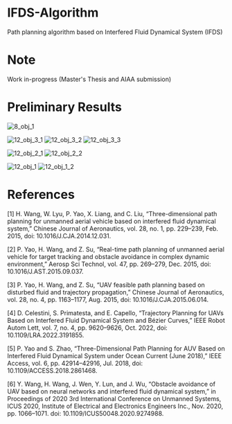 # IFDS-Algorithm
Path planning algorithm based on Interfered Fluid Dynamical System (IFDS)

# Note
Work in-progress (Master's Thesis and AIAA submission)

# Preliminary Results
![8_obj_1](https://github.com/komxun/IFDS-Algorithm/assets/133139057/9ec27bd4-2970-447e-83c7-81024161fa4e)

![12_obj_3_1](https://github.com/komxun/IFDS-Algorithm/assets/133139057/dd1063cc-567d-4e16-83f7-1e7f51ea7a64)
![12_obj_3_2](https://github.com/komxun/IFDS-Algorithm/assets/133139057/94eea285-a39a-416d-9ade-b4a8d41139ff)
![12_obj_3_3](https://github.com/komxun/IFDS-Algorithm/assets/133139057/a3b3ef90-d1ec-4f41-8434-f6dd52ba734a)

![12_obj_2_1](https://github.com/komxun/IFDS-Algorithm/assets/133139057/b8c43ca7-fd65-4f9f-81a0-740c443991d5)
![12_obj_2_2](https://github.com/komxun/IFDS-Algorithm/assets/133139057/4131e17a-12ec-499b-90b8-d974bc1e4220)

![12_obj_1](https://github.com/komxun/IFDS-Algorithm/assets/133139057/daecb5a0-40df-4a65-b2f2-8237ba52c275)
![12_obj_1_2](https://github.com/komxun/IFDS-Algorithm/assets/133139057/0ec27c61-f264-41ed-938e-88bf792d7ec8)


# References
[1]	H. Wang, W. Lyu, P. Yao, X. Liang, and C. Liu, “Three-dimensional path planning for unmanned aerial vehicle based on interfered fluid dynamical system,” Chinese Journal of Aeronautics, vol. 28, no. 1, pp. 229–239, Feb. 2015, doi: 10.1016/J.CJA.2014.12.031.

[2]	P. Yao, H. Wang, and Z. Su, “Real-time path planning of unmanned aerial vehicle for target tracking and obstacle avoidance in complex dynamic environment,” Aerosp Sci Technol, vol. 47, pp. 269–279, Dec. 2015, doi: 10.1016/J.AST.2015.09.037.

[3]	P. Yao, H. Wang, and Z. Su, “UAV feasible path planning based on disturbed fluid and trajectory propagation,” Chinese Journal of Aeronautics, vol. 28, no. 4, pp. 1163–1177, Aug. 2015, doi: 10.1016/J.CJA.2015.06.014.

[4]	D. Celestini, S. Primatesta, and E. Capello, “Trajectory Planning for UAVs Based on Interfered Fluid Dynamical System and Bézier Curves,” IEEE Robot Autom Lett, vol. 7, no. 4, pp. 9620–9626, Oct. 2022, doi: 10.1109/LRA.2022.3191855.

[5]	P. Yao and S. Zhao, “Three-Dimensional Path Planning for AUV Based on Interfered Fluid Dynamical System under Ocean Current (June 2018),” IEEE Access, vol. 6, pp. 42914–42916, Jul. 2018, doi: 10.1109/ACCESS.2018.2861468.

[6]	Y. Wang, H. Wang, J. Wen, Y. Lun, and J. Wu, “Obstacle avoidance of UAV based on neural networks and interfered fluid dynamical system,” in Proceedings of 2020 3rd International Conference on Unmanned Systems, ICUS 2020, Institute of Electrical and Electronics Engineers Inc., Nov. 2020, pp. 1066–1071. doi: 10.1109/ICUS50048.2020.9274988.
